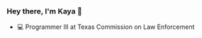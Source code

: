 ### Hey there, I'm Kaya 👋
- :computer: Programmer III at Texas Commission on Law Enforcement
</br>





